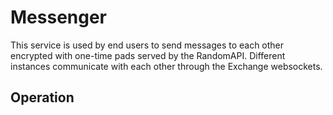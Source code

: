 # Messenger
This service is used by end users to send messages to each other encrypted 
with one-time pads served by the RandomAPI. Different instances communicate 
with each other through the Exchange websockets. 

## Operation
